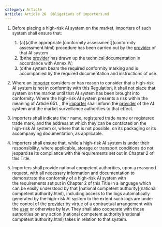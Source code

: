 ```yaml
---
category: Article
article: Article 26  Obligations of importers.md
---
```


1. Before placing a high-risk AI system on the market, importers of such system shall ensure that:

	1. {a}(a)the appropriate [conformity assessment](conformity assessment.html) procedure has been carried out by the [provider](provider.html) of that AI system
	2. (b)the [provider](provider.html) has drawn up the technical documentation in accordance with Annex IV;
	3. (c)the system bears the required conformity marking and is accompanied by the required documentation and instructions of use.

2. Where an [importer](importer.html) considers or has reason to consider that a high-risk AI system is not in conformity with this Regulation, it shall not place that system on the market until that AI system has been brought into conformity. Where the high-risk AI system presents a risk within the meaning of Article 651. , the [importer](importer.html) shall inform the [provider](provider.html) of the AI system and the market surveillance authorities to that effect.

3. Importers shall indicate their name, registered trade name or registered trade mark, and the address at which they can be contacted on the high-risk AI system or, where that is not possible, on its packaging or its accompanying documentation, as applicable.

4. Importers shall ensure that, while a high-risk AI system is under their responsibility, where applicable, storage or transport conditions do not jeopardise its compliance with the requirements set out in Chapter 2 of this Title.

5. Importers shall provide national competent authorities, upon a reasoned request, with all necessary information and documentation to demonstrate the conformity of a high-risk AI system with the requirements set out in Chapter 2 of this Title in a language which can be easily understood by that [national competent authority](national competent authority.html), including access to the logs automatically generated by the high-risk AI system to the extent such logs are under the control of the [provider](provider.html) by virtue of a contractual arrangement with the [user](user.html) or otherwise by law. They shall also cooperate with those authorities on any action [national competent authority](national competent authority.html) takes in relation to that system.